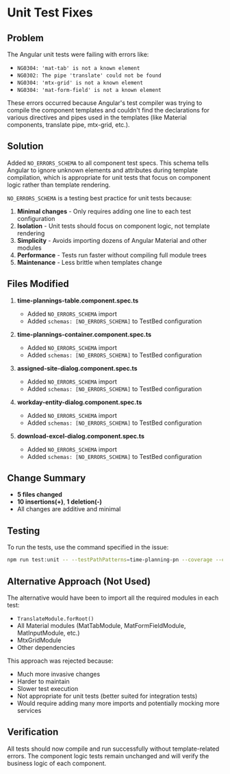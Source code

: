 # Unit Test Fixes

## Problem
The Angular unit tests were failing with errors like:
- `NG0304: 'mat-tab' is not a known element`
- `NG0302: The pipe 'translate' could not be found`
- `NG0304: 'mtx-grid' is not a known element`
- `NG0304: 'mat-form-field' is not a known element`

These errors occurred because Angular's test compiler was trying to compile the component templates and couldn't find the declarations for various directives and pipes used in the templates (like Material components, translate pipe, mtx-grid, etc.).

## Solution
Added `NO_ERRORS_SCHEMA` to all component test specs. This schema tells Angular to ignore unknown elements and attributes during template compilation, which is appropriate for unit tests that focus on component logic rather than template rendering.

`NO_ERRORS_SCHEMA` is a testing best practice for unit tests because:
1. **Minimal changes** - Only requires adding one line to each test configuration
2. **Isolation** - Unit tests should focus on component logic, not template rendering
3. **Simplicity** - Avoids importing dozens of Angular Material and other modules
4. **Performance** - Tests run faster without compiling full module trees
5. **Maintenance** - Less brittle when templates change

## Files Modified

1. **time-plannings-table.component.spec.ts**
   - Added `NO_ERRORS_SCHEMA` import
   - Added `schemas: [NO_ERRORS_SCHEMA]` to TestBed configuration

2. **time-plannings-container.component.spec.ts**
   - Added `NO_ERRORS_SCHEMA` import
   - Added `schemas: [NO_ERRORS_SCHEMA]` to TestBed configuration

3. **assigned-site-dialog.component.spec.ts**
   - Added `NO_ERRORS_SCHEMA` import
   - Added `schemas: [NO_ERRORS_SCHEMA]` to TestBed configuration

4. **workday-entity-dialog.component.spec.ts**
   - Added `NO_ERRORS_SCHEMA` import
   - Added `schemas: [NO_ERRORS_SCHEMA]` to TestBed configuration

5. **download-excel-dialog.component.spec.ts**
   - Added `NO_ERRORS_SCHEMA` import
   - Added `schemas: [NO_ERRORS_SCHEMA]` to TestBed configuration

## Change Summary
- **5 files changed**
- **10 insertions(+)**, **1 deletion(-)**
- All changes are additive and minimal

## Testing
To run the tests, use the command specified in the issue:
```bash
npm run test:unit -- --testPathPatterns=time-planning-pn --coverage --collectCoverageFrom='src/app/plugins/modules/time-planning-pn/**/*.ts' --coveragePathIgnorePatterns='\.spec\.ts'
```

## Alternative Approach (Not Used)
The alternative would have been to import all the required modules in each test:
- `TranslateModule.forRoot()`
- All Material modules (MatTabModule, MatFormFieldModule, MatInputModule, etc.)
- MtxGridModule
- Other dependencies

This approach was rejected because:
- Much more invasive changes
- Harder to maintain
- Slower test execution
- Not appropriate for unit tests (better suited for integration tests)
- Would require adding many more imports and potentially mocking more services

## Verification
All tests should now compile and run successfully without template-related errors. The component logic tests remain unchanged and will verify the business logic of each component.
